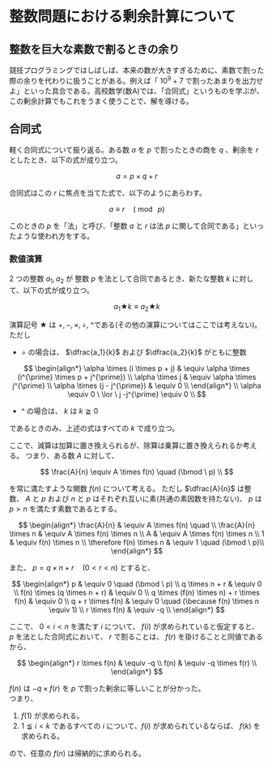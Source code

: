 # 整数問題における剰余計算について
## 整数を巨大な素数で割るときの余り
競技プログラミングではしばしば、本来の数が大きすぎるために、素数で割った際の余りを代わりに扱うことがある。例えば「 $10^9+7$ で割ったあまりを出力せよ」といった具合である。高校数学(数A)では、「合同式」というものを学ぶが、この剰余計算でもこれをうまく使うことで、解を導ける。

## 合同式
軽く合同式について振り返る。ある数 $a$ を $p$ で割ったときの商を $q$ 、剰余を $r$ としたとき、以下の式が成り立つ。

$$
a = p \times q + r
$$

合同式はこの $r$ に焦点を当てた式で、以下のようにあらわす。

$$
a \equiv r \quad (\bmod \ p)
$$

このときの $p$ を「法」と呼び、「整数 $a$ と $r$ は法 $p$ に関して合同である」といったような使われ方をする。

### 数値演算
$2$ つの整数 $a_1, a_2$ が 整数 $p$ を法として合同であるとき、新たな整数 $k$ に対して、以下の式が成り立つ。

$$
a_1 \bigstar k \equiv a_2 \bigstar k
$$

演算記号 $\bigstar$ は $+, -, \times, \div,$ ^である(その他の演算についてはここでは考えない)。ただし
- $\div$ の場合は、 $\dfrac{a_1}{k}$ および $\dfrac{a_2}{k}$ がともに整数

$$
\begin{align*}
\alpha \times (i \times p + j) & \equiv \alpha \times (i^{\prime} \times p + j^{\prime}) \\
\alpha \times j & \equiv \alpha \times j^{\prime} \\
\alpha \times (j - j^{\prime}) & \equiv 0 \\
\end{align*} \\
\alpha \equiv 0 \ \lor \ j -j^{\prime} \equiv 0 \\
$$

- ^ の場合は、 $k$ は $k \geqq 0$  

であるときのみ、上述の式はすべての $k$ で成り立つ。

ここで、減算は加算に置き換えられるが、除算は乗算に置き換えられるか考える。
つまり、ある数 $A$ に対して、

$$
\frac{A}{n} \equiv A \times f(n) \quad (\bmod \ p) \\
$$

を常に満たすような関数 $f(n)$ について考える。
ただし $\dfrac{A}{n}$ は整数、 $A$ と $p$ および $n$ と $p$ はそれぞれ互いに素(共通の素因数を持たない)、 $p$ は $p \gt n$ を満たす素数であるとする。

$$
\begin{align*}
\frac{A}{n} & \equiv A \times f(n) \quad \\
\frac{A}{n} \times n & \equiv A \times f(n) \times n \\
A & \equiv A \times f(n) \times n \\
1 & \equiv f(n) \times n \\
\therefore f(n) \times n & \equiv 1 \quad (\bmod \ p)\\
\end{align*}
$$

また、 $p = q \times n + r \quad (0 \lt r \lt n)$ とすると、

$$
\begin{align*}
p & \equiv 0 \quad (\bmod \ p) \\
q \times n + r & \equiv 0 \\
f(n) \times (q \times n + r) & \equiv 0 \\
q \times (f(n) \times n) + r \times f(n) & \equiv 0 \\
q + r \times f(n) & \equiv 0 \quad (\because f(n) \times n \equiv 1) \\
r \times f(n) & \equiv -q \\
\end{align*}
$$

ここで、 $0 \lt i \lt n$ を満たす $i$ について、 $f(i)$ が求められていると仮定すると、 $p$ を法とした合同式において、 $r$ で割ることは、 $f(r)$ を掛けることと同値であるから、

$$
\begin{align*}
r \times f(n) & \equiv -q \\
f(n) & \equiv -q \times f(r) \\
\end{align*}
$$

$f(n)$ は $-q \times f(r)$ を $p$ で割った剰余に等しいことが分かった。  
つまり、
1. $f(1)$ が求められる。
2. $1 \leqq i \lt k$ であるすべての $i$ について、$f(i)$ が求められているならば、 $f(k)$ を求められる。

ので、任意の $f(n)$ は帰納的に求められる。
